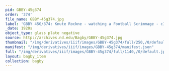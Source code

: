 ```yaml
---
pid: GBBY-45g374
order: '374'
file_name: GBBY-45g374.jpg
label: 'GBBY 45G/374: Knute Rockne - watching a Football Scrimmage - c1920s'
_date: 1920s
object_type: glass plate negative
source: http://archives.nd.edu/Bagby/GBBY-45g374.jpg
thumbnail: "/img/derivatives/iiif/images/GBBY-45g374/full/250,/0/default.jpg"
manifest: "/img/derivatives/iiif/images/GBBY-45g374/manifest.json"
full: "/img/derivatives/iiif/images/GBBY-45g374/full/1140,/0/default.jpg"
layout: bagby_item
collection: bagby
---
```

